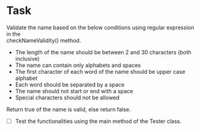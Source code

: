 # Task

Validate the name based on the below conditions using regular expression in the  
checkNameValidity() method.

- The length of the name should be between 2 and 30 characters (both inclusive)
- The name can contain only alphabets and spaces
- The first character of each word of the name should be upper case alphabet
- Each word should be separated by a space
- The name should not start or end with a space
- Special characters should not be allowed

Return true of the name is valid, else return false.

- [ ] Test the functionalities using the main method of the Tester class.